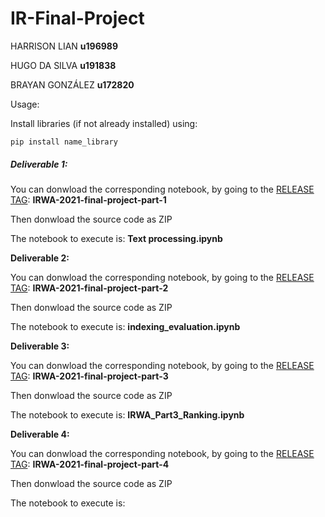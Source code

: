 # IR-Final-Project

HARRISON LIAN **u196989**

HUGO DA SILVA **u191838**

BRAYAN GONZÁLEZ **u172820**



Usage:

Install libraries (if not already installed) using:

``pip install name_library``

##### Deliverable 1:

You can donwload the corresponding notebook, by going to the [RELEASE TAG](https://github.com/hlian188/IR-Final-Project/releases): **IRWA-2021-final-project-part-1**

Then donwload the source code as ZIP

The notebook to execute is: **Text processing.ipynb**

**Deliverable 2:**

You can donwload the corresponding notebook, by going to the [RELEASE TAG](https://github.com/hlian188/IR-Final-Project/releases): **IRWA-2021-final-project-part-2**

Then donwload the source code as ZIP

The notebook to execute is: **indexing_evaluation.ipynb**

**Deliverable 3:**

You can donwload the corresponding notebook, by going to the [RELEASE TAG](https://github.com/hlian188/IR-Final-Project/releases): **IRWA-2021-final-project-part-3**

Then donwload the source code as ZIP

The notebook to execute is: **IRWA_Part3_Ranking.ipynb**

**Deliverable 4:**

You can donwload the corresponding notebook, by going to the [RELEASE TAG](https://github.com/hlian188/IR-Final-Project/releases): **IRWA-2021-final-project-part-4**

Then donwload the source code as ZIP

The notebook to execute is: 

